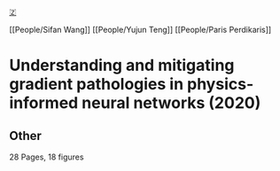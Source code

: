 [🇿](zotero://select/groups/5362326/items/8GY4LGIX)

[[People/Sifan Wang]] [[People/Yujun Teng]] [[People/Paris Perdikaris]] 
# Understanding and mitigating gradient pathologies in physics-informed neural networks (2020)

## Other

28 Pages, 18 figures

